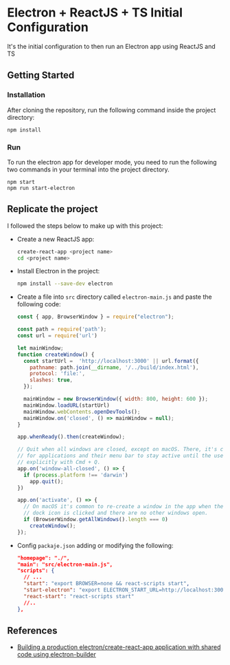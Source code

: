 # Electron + ReactJS + TS Initial Configuration

It's the initial configuration to then run an Electron app using ReactJS and TS

## Getting Started


### Installation

After cloning the repository, run the following command inside the project directory:

```
npm install
```

### Run

To run the electron app for developer mode, you need to run the following two commands in your terminal into the project directory.

```
npm start
npm run start-electron
```

## Replicate the project

I followed the steps below to make up with this project:

- Create a new ReactJS app:
  ```bash
  create-react-app <project name>
  cd <project name>
  ```

- Install Electron in the project:

  ```bash
  npm install --save-dev electron
  ```
- Create a file into `src` directory called `electron-main.js` and paste the following code:

  ```js
  const { app, BrowserWindow } = require("electron");

  const path = require('path');
  const url = require('url')

  let mainWindow;
  function createWindow() {
    const startUrl =  'http://localhost:3000' || url.format({
      pathname: path.join(__dirname, '/../build/index.html'),
      protocol: 'file:',
      slashes: true,
    });

    mainWindow = new BrowserWindow({ width: 800, height: 600 });
    mainWindow.loadURL(startUrl)
    mainWindow.webContents.openDevTools();
    mainWindow.on('closed', () => mainWindow = null);
  }

  app.whenReady().then(createWindow);

  // Quit when all windows are closed, except on macOS. There, it's common
  // for applications and their menu bar to stay active until the user quits
  // explicitly with Cmd + Q.
  app.on('window-all-closed', () => {
    if (process.platform !== 'darwin')
      app.quit();
  })

  app.on('activate', () => {
    // On macOS it's common to re-create a window in the app when the
    // dock icon is clicked and there are no other windows open.
    if (BrowserWindow.getAllWindows().length === 0)
      createWindow();
  });
  ```

- Config `packaje.json` adding or modifying the following:

  ```json
  "homepage": "./",
  "main": "src/electron-main.js",
  "scripts": {
    // ...
    "start": "export BROWSER=none && react-scripts start",
    "start-electron": "export ELECTRON_START_URL=http://localhost:3000 && electron .",
    "react-start": "react-scripts start"
    //..
  },
  ```

## References

- [Building a production electron/create-react-app application with shared code using electron-builder](https://medium.com/@johndyer24/building-a-production-electron-create-react-app-application-with-shared-code-using-electron-builder-c1f70f0e2649)
